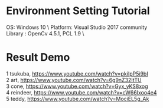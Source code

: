 #  Environment Setting Tutorial
OS: Windows 10 \ 
Platform: Visual Studio 2017 community \
Library : OpenCv 4.5.1, PCL 1.9 \

#  Result Demo
1 tsukuba,  https://www.youtube.com/watch?v=pkiIpP5i9bI \
2 art,   https://www.youtube.com/watch?v=6g9nZ32ItTU \
3 cone,   https://www.youtube.com/watch?v=Gyx_yKS8xog \
4 reindeer,  https://www.youtube.com/watch?v=cW66Ixoo4e4 \
5 teddy, https://www.youtube.com/watch?v=MociEL5g_Ak 
